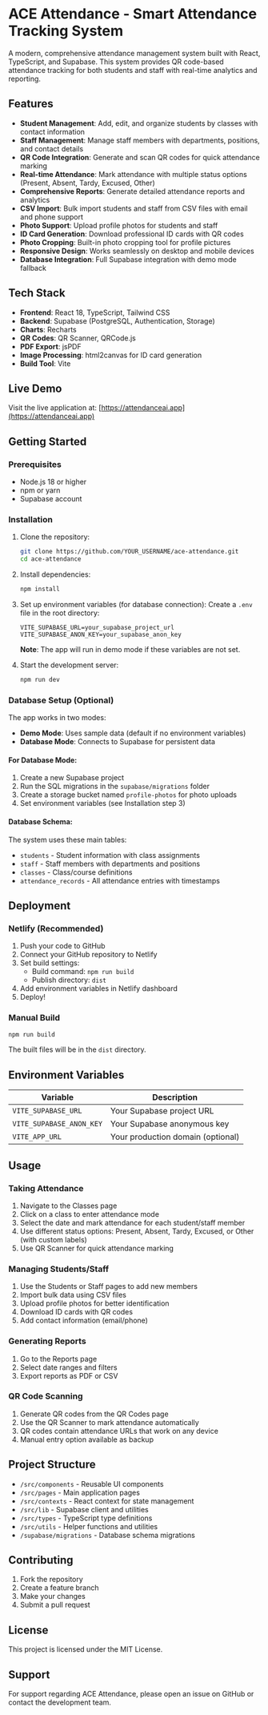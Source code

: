 # ACE Attendance - Smart Attendance Tracking System

A modern, comprehensive attendance management system built with React, TypeScript, and Supabase. This system provides QR code-based attendance tracking for both students and staff with real-time analytics and reporting.

## Features

- **Student Management**: Add, edit, and organize students by classes with contact information
- **Staff Management**: Manage staff members with departments, positions, and contact details
- **QR Code Integration**: Generate and scan QR codes for quick attendance marking
- **Real-time Attendance**: Mark attendance with multiple status options (Present, Absent, Tardy, Excused, Other)
- **Comprehensive Reports**: Generate detailed attendance reports and analytics
- **CSV Import**: Bulk import students and staff from CSV files with email and phone support
- **Photo Support**: Upload profile photos for students and staff
- **ID Card Generation**: Download professional ID cards with QR codes
- **Photo Cropping**: Built-in photo cropping tool for profile pictures
- **Responsive Design**: Works seamlessly on desktop and mobile devices
- **Database Integration**: Full Supabase integration with demo mode fallback

## Tech Stack

- **Frontend**: React 18, TypeScript, Tailwind CSS
- **Backend**: Supabase (PostgreSQL, Authentication, Storage)
- **Charts**: Recharts
- **QR Codes**: QR Scanner, QRCode.js
- **PDF Export**: jsPDF
- **Image Processing**: html2canvas for ID card generation
- **Build Tool**: Vite

## Live Demo

Visit the live application at: [https://attendanceai.app](https://attendanceai.app)

## Getting Started

### Prerequisites

- Node.js 18 or higher
- npm or yarn
- Supabase account

### Installation

1. Clone the repository:
   ```bash
   git clone https://github.com/YOUR_USERNAME/ace-attendance.git
   cd ace-attendance
   ```

2. Install dependencies:
   ```bash
   npm install
   ```

3. Set up environment variables (for database connection):
   Create a `.env` file in the root directory:
   ```env
   VITE_SUPABASE_URL=your_supabase_project_url
   VITE_SUPABASE_ANON_KEY=your_supabase_anon_key
   ```
   
   **Note**: The app will run in demo mode if these variables are not set.

4. Start the development server:
   ```bash
   npm run dev
   ```

### Database Setup (Optional)

The app works in two modes:
- **Demo Mode**: Uses sample data (default if no environment variables)
- **Database Mode**: Connects to Supabase for persistent data

#### For Database Mode:

1. Create a new Supabase project
2. Run the SQL migrations in the `supabase/migrations` folder
3. Create a storage bucket named `profile-photos` for photo uploads
4. Set environment variables (see Installation step 3)

#### Database Schema:

The system uses these main tables:
- `students` - Student information with class assignments
- `staff` - Staff members with departments and positions  
- `classes` - Class/course definitions
- `attendance_records` - All attendance entries with timestamps

## Deployment

### Netlify (Recommended)

1. Push your code to GitHub
2. Connect your GitHub repository to Netlify
3. Set build settings:
   - Build command: `npm run build`
   - Publish directory: `dist`
4. Add environment variables in Netlify dashboard
5. Deploy!

### Manual Build

```bash
npm run build
```

The built files will be in the `dist` directory.

## Environment Variables

| Variable | Description |
|----------|-------------|
| `VITE_SUPABASE_URL` | Your Supabase project URL |
| `VITE_SUPABASE_ANON_KEY` | Your Supabase anonymous key |
| `VITE_APP_URL` | Your production domain (optional) |

## Usage

### Taking Attendance

1. Navigate to the Classes page
2. Click on a class to enter attendance mode
3. Select the date and mark attendance for each student/staff member
4. Use different status options: Present, Absent, Tardy, Excused, or Other (with custom labels)
4. Use QR Scanner for quick attendance marking

### Managing Students/Staff

1. Use the Students or Staff pages to add new members
2. Import bulk data using CSV files
3. Upload profile photos for better identification
4. Download ID cards with QR codes
5. Add contact information (email/phone)

### Generating Reports

1. Go to the Reports page
2. Select date ranges and filters
3. Export reports as PDF or CSV

### QR Code Scanning

1. Generate QR codes from the QR Codes page
2. Use the QR Scanner to mark attendance automatically
3. QR codes contain attendance URLs that work on any device
4. Manual entry option available as backup

## Project Structure

- `/src/components` - Reusable UI components
- `/src/pages` - Main application pages
- `/src/contexts` - React context for state management
- `/src/lib` - Supabase client and utilities
- `/src/types` - TypeScript type definitions
- `/src/utils` - Helper functions and utilities
- `/supabase/migrations` - Database schema migrations

## Contributing

1. Fork the repository
2. Create a feature branch
3. Make your changes
4. Submit a pull request

## License

This project is licensed under the MIT License.

## Support

For support regarding ACE Attendance, please open an issue on GitHub or contact the development team.